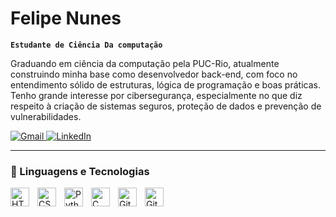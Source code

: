 # Felipe Nunes

**`Estudante de Ciência Da computação`**

Graduando em ciência da computação pela PUC-Rio, atualmente construindo minha base como desenvolvedor back-end, com foco no entendimento sólido de estruturas, lógica de programação e boas práticas. Tenho grande interesse por cibersegurança, especialmente no que diz respeito à criação de sistemas seguros, proteção de dados e prevenção de vulnerabilidades.

<p align="left">
        <a href="mailto:devbyfn@gmail.com" title="Gmail">
            <img src="https://img.shields.io/badge/-Gmail-516140?style=flat-square&labelColor=516140&logo=gmail&logoColor=white&link=" alt="Gmail"
        />
    <a href="https://www.linkedin.com/in/felipenunes-tech/" title="LinkedIn">
  <img src="https://img.shields.io/badge/-Linkedin-37432b?style=flat-square&logo=Linkedin&logoColor=white&link=" alt="LinkedIn"/></a>

</p>

---

### 👾 Linguagens e Tecnologias

<img 
    align="left" 
    alt="HTML"
    title="HTML" 
    width="30px" 
    style="padding-right: 10px;" 
    src="https://cdn.jsdelivr.net/gh/devicons/devicon@latest/icons/html5/html5-original.svg" 
/>
<img 
    align="left" 
    alt="CSS" 
    title="CSS"
    width="30px" 
    style="padding-right: 10px;" 
    src="https://cdn.jsdelivr.net/gh/devicons/devicon@latest/icons/css3/css3-original.svg" 
/>
<img 
    align="left" 
    alt="Python" 
    title="Python"
    width="30px" 
    style="padding-right: 10px;" 
    src="https://cdn.jsdelivr.net/gh/devicons/devicon@latest/icons/python/python-original.svg" 
/>
<img 
    align="left" 
    alt="C" 
    title="C"
    width="30px" 
    style="padding-right: 10px;" 
    src="https://cdn.jsdelivr.net/gh/devicons/devicon@latest/icons/c/c-original.svg" 
/>
<img 
    align="left" 
    alt="Git" 
    title="Git"
    width="30px" 
    style="padding-right: 10px;" 
    src="https://cdn.jsdelivr.net/gh/devicons/devicon@latest/icons/git/git-original.svg"
/>
<img 
    align="left" 
    alt="GitHub" 
    title="GitHub"
    width="30px" 
    style="padding-right: 10px;" 
    src="https://cdn.jsdelivr.net/gh/devicons/devicon@latest/icons/github/github-original.svg"
/>
